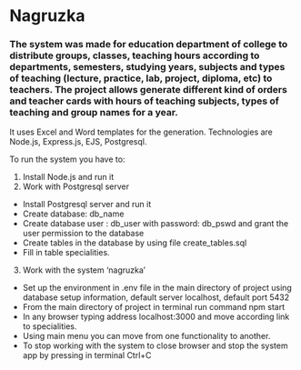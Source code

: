 # Nagruzka
### The system was made for education department of college to distribute groups, classes, teaching hours according to departments, semesters, studying years, subjects and types of teaching (lecture, practice, lab, project, diploma, etc) to teachers. The project allows generate different kind of orders and teacher cards with hours of teaching subjects, types of teaching and group names for a year.
It uses Excel and Word templates for the generation. 
Technologies are Node.js, Express.js, EJS, Postgresql.

To run the system you have to:
1. Install Node.js and run it
2. Work with Postgresql server
- Install Postgresql server and run it
- Create database: db_name
- Create database user : db_user with password: db_pswd
	and grant the user permission to the database
- Create tables in the database by using file create_tables.sql
- Fill in table specialities.
3. Work with the system ‘nagruzka’
- Set up the environment in .env file in the main directory of project using
database setup information, default server localhost, default port 5432 
- From the main directory of project in terminal run command
npm start
- In any browser typing address localhost:3000
 and move according link to specialities.
- Using main menu you can move from one functionality to another.
- To stop working with the system to close browser and stop the system app by pressing in terminal Ctrl+C

